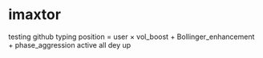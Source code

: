 # imaxtor
testing github
typing
position = user
    × vol_boost 
    + Bollinger_enhancement 
    + phase_aggression 
    active 
all dey up
